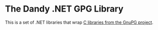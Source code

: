 The Dandy .NET GPG Library
==========================

This is a set of .NET libraries that wrap [C libraries from the GnuPG project][1].


[1]: https://www.gnupg.org/software/libraries.html.
